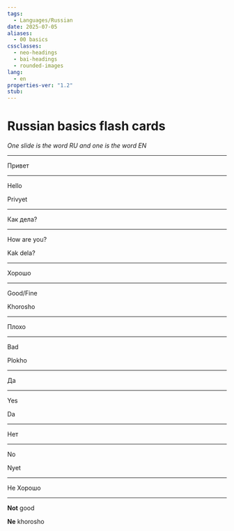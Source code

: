 ```yaml
---
tags:
  - Languages/Russian
date: 2025-07-05
aliases:
  - 00 basics
cssclasses:
  - neo-headings
  - bai-headings
  - rounded-images
lang:
  - en
properties-ver: "1.2"
stub:
---
```

# Russian basics flash cards

*One slide is the word RU and one is the word EN*

---

Привет

---

Hello

Privyet

---

Как дела?

---

How are you?

Kak dela?

---

Хорошо

---

Good/Fine

Khorosho

---

Плохо

---

Bad

Plokho

---

Да

---

Yes

Da

---

Нeт

---

No

Nyet

---

Не Хорошо

---

**Not** good

**Ne** khorosho
